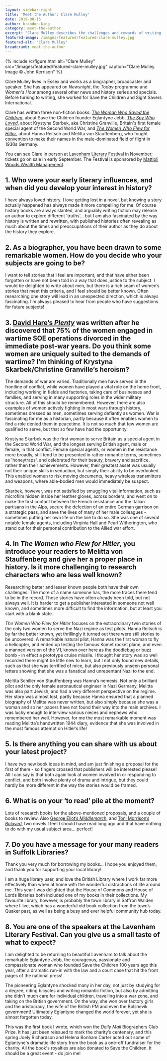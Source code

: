 ```yaml
---
layout: sidebar-right
title: 'Meet the Author: Clare Mulley'
date: 2019-08-15
author: brandon-king
category: meet-the-author
excerpt: "Clare Mulley describes the challenges and rewards of writing about remarkable women in history and gives us a taster of her talk at Lavenham Literary Festival in November."
featured-image: /images/featured/featured-clare-mulley.jpg
featured-alt: "Clare Mulley"
breadcrumb: meet-the-author
---
```


{% include /c/figure.html alt="Clare Mulley" src="/images/featured/featured-clare-mulley.jpg" caption="Clare Mulley. Image &copy; John Kerrison" %}

Clare Mulley lives in Essex and works as a biographer, broadcaster and speaker. She has appeared on <cite>Newsnight</cite>, the <cite>Today</cite> programme and <cite>Women's Hour</cite> among several other news and history series and specials. Before turning to writing, she worked for Save the Children and Sight Savers International.

Clare has written three non-fiction books: [<cite>The Woman Who Saved the Children</cite>](https://suffolk.spydus.co.uk/cgi-bin/spydus.exe/ENQ/OPAC/BIBENQ?BRN=1092400), about Save the Children founder Eglantyne Jebb, [<cite>The Spy Who Loved</cite>](https://suffolk.spydus.co.uk/cgi-bin/spydus.exe/ENQ/OPAC/BIBENQ?BRN=1346437), about Krystyna Starbek, aka Christine Granville, Britain's first female special agent of the Second World War, and [<cite>The Women Who Flew for Hitler</cite>](https://suffolk.spydus.co.uk/cgi-bin/spydus.exe/ENQ/OPAC/BIBENQ?BRN=2334287), about Hanna Reitsch and Melitta von Stauffenberg, who fought convention to make their names in the male-dominated field of flight in 1930s Germany.

You can see Clare in person at [Lavenham Literary Festival](https://www.lavenhamliteraryfestival.co.uk/) in November; tickets go on sale in early September. The Festival is sponsored by [Mattioli Woods Wealth Management](https://www.mattioliwoods.com/).

## 1. Who were your early literary influences, and when did you develop your interest in history?

I have always loved history. I love getting lost in a novel, but knowing a story actually happened has always made it more compelling for me. Of course history books are always slanted, and arguably writing fiction may release an author to explore different 'truths’... but I am also fascinated by the way history is written and rewritten, with published histories often revealing as much about the times and preoccupations of their author as they do about the history they explore.

## 2. As a biographer, you have been drawn to some remarkable women. How do you decide who your subjects are going to be?

I want to tell stories that I feel are important, and that have either been forgotten or have not been told in a way that does justice to the subject. I would be delighted to write about men, but there is a rich seam of women’s stories that meet this criteria, and I feel should be better known. Often researching one story will lead in an unexpected direction, which is always fascinating. I’m always pleased to hear from people who have suggestions for future subjects!

## 3. [David Hare’s <cite>Plenty</cite>](https://suffolk.spydus.co.uk/cgi-bin/spydus.exe/ENQ/OPAC/BIBENQ?BRN=146523) was written after he discovered that 75% of the women engaged in wartime SOE operations divorced in the immediate post-war years. Do you think some women are uniquely suited to the demands of wartime? I’m thinking of Krystyna Skarbek/Christine Granville’s heroism?

The demands of war are varied. Traditionally men have served in the frontline of conflict, while women have played a vital role on the home front, including working in fields and factories, taking care of businesses and families, and serving in many supporting roles in the wider military structure. All of this should be remembered. However, there are also examples of women actively fighting in most wars through history, sometimes dressed as men, sometimes serving defiantly as women. War is fascinating for me as a historian, partly because it often enables women to find a role denied them in peacetime. It is not so much that few women are qualified to serve, but that so few have had the opportunity.

Krystyna Skarbek was the first woman to serve Britain as a special agent in the Second World War, and the longest serving British agent, male or female, in that conflict. Female special agents, or women in the resistance more broadly, still tend to be presented in rather romantic terms, sometimes as 'honeytraps', and celebrated for their beauty, bravery and sacrifice, rather then their achievements. However, their greatest asset was usually not their unique skills in seduction, but simply their ability to be overlooked. This enabled women to risk moving documents, heavy wireless transmitters and weapons, where able-bodied men would immediately be suspect.

Skarbek, however, was not satisfied by smuggling vital information, such as microfilm hidden inside her leather gloves, across borders, and went on to make the first contact between the French resistance and the Italian partisans in the Alps, secure the defection of an entire German garrison on a strategic pass, and save the lives of many of her male colleagues - sometimes putting her own life on the line to do so. She was one of several notable female agents, including Virginia Hall and Pearl Witherington, who stand out for their personal contribution to the Allied war effort.

## 4. In <cite>The Women who Flew for Hitler</cite>, you introduce your readers to Melitta von Stauffenberg and give her a proper place in history. Is it more challenging to research characters who are less well known?

Researching better and lesser known people both have their own challenges. The more of a name someone has, the more traces there tend to be in the record. These stories have often already been told, but not always well. It is harder to get a publisher interested in someone not well known, and sometimes more difficult to find the information, but at least you start with a blank state.

<cite>The Women Who Flew for Hitler</cite> focuses on the extraordinary twin stories of the only two women to serve the Nazi regime as test pilots. Hanna Reitsch is by far the better known, yet thrillingly it turned out there were still stories to be uncovered. A remarkable natural pilot, Hanna was the first woman to fly a helicopter, and ended up testing the famous Komet rocket plane, and even a manned version of the V1, known over here as the doodlebug or buzz bomb - in effect a prototype cruise missile. I thought her story was so well recorded there might be little new to learn, but I not only found new details, such as that she was terrified of mice, but also previously unseen personal letters showing that she was a fanatical and unrepentant Nazi to the end.

Melitta Schiller von Stauffenberg was Hanna’s nemesis. Not only a brilliant pilot and the only female aeronautical engineer in Nazi Germany, Melitta was also part Jewish, and had a very different perspective on the regime. Her story was almost lost, partly because Hanna ensured that a planned biography of Melitta was never written, but also simply because she was a woman and so her papers have not found their way into the main archives. I was lucky enough to interview various nieces and nephews who remembered her well. However, for me the most remarkable moment was reading Melitta’s handwritten 1944 diary, evidence that she was involved in the most famous attempt on Hitler’s life!

## 5. Is there anything you can share with us about your latest project?

I have two new book ideas in mind, and am just finishing a proposal for the first of them - so fingers crossed that publishers will be interested please! All I can say is that both again look at women involved in or responding to conflict, and both involve plenty of drama and intrigue, but they could hardly be more different in the way the stories would be framed.

## 6. What is on your ‘to read’ pile at the moment?

Lots of research books for the above-mentioned proposals, and a couple of books to review. Also [George Eliot’s <cite>Middlemarch</cite>](https://suffolk.spydus.co.uk/cgi-bin/spydus.exe/ENQ/OPAC/BIBENQ?BRN=1532715), and [Toni Morrison’s <cite>Beloved</cite>](https://suffolk.spydus.co.uk/cgi-bin/spydus.exe/ENQ/OPAC/BIBENQ?BRN=237064), two novels I feel I should have read long ago and that have nothing to do with my usual subject area... perfect!

## 7. Do you have a message for your many readers in Suffolk Libraries?

Thank you very much for borrowing my books... I hope you enjoyed them, and thank you for supporting your local library!

I am a huge library user, and love the British Library where I work far more effectively than when at home with the wonderful distractions of life around me. This year I was delighted that the House of Commons and House of Lords libraries both included one of my books in their collections. My favourite library, however, is probably the town library in Saffron Walden where I live, which has a wonderful old book collection from the town’s Quaker past, as well as being a busy and ever helpful community hub today.

## 8. You are one of the speakers at the Lavenham Literary Festival. Can you give us a small taste of what to expect?

I am delighted to be returning to beautiful Lavenham to talk about the remarkable Eglantyne Jebb, the courageous, passionate and compassionate woman who founded Save the Children 100 years ago this year, after a dramatic run-in with the law and a court case that hit the front pages of the national press!

The pioneering Eglantyne shocked many in her day, not just by studying for a degree, riding bicycles and writing romantic fiction, but also by admitting she didn’t much care for individual children, travelling into a war zone, and taking on the British government. On the way, she won over factory girls and the aristocracy, the wife of the British PM and even the Bolshevik government! Ultimately Eglantyne changed the world forever, yet she is almost forgotten today.

This was the first book I wrote, which won the <cite>Daily Mail</cite> Biographers Club Prize. It has just been reissued to mark the charity’s centenary, and this spring Joely Richardson and Helena Bonham Carter acted out some of Eglantyne's dramatic life story from the book as a one-off fundraiser for the charity. All the book's royalties are also donated to Save the Children. It should be a great event - do join me!
